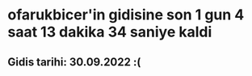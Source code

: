 # ofarukbicer'in gidisine son 1 gun 4 saat 13 dakika 34 saniye kaldi

## Gidis tarihi: 30.09.2022 :(